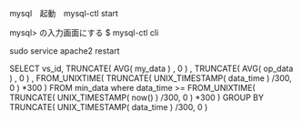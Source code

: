 mysql　起動　mysql-ctl start

mysql> の入力画面にする
$ mysql-ctl cli

sudo service apache2 restart

SELECT  vs_id, TRUNCATE( AVG( my_data ) , 0 ) , TRUNCATE( AVG( op_data ) , 0 ) , FROM_UNIXTIME( TRUNCATE( UNIX_TIMESTAMP( data_time ) /300, 0 ) *300 ) 
FROM min_data where data_time >=  FROM_UNIXTIME( TRUNCATE( UNIX_TIMESTAMP( now() ) /300, 0 ) *300 )
GROUP BY TRUNCATE( UNIX_TIMESTAMP( data_time ) /300, 0 )